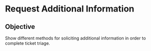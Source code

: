# Request Additional Information

## Objective

Show different methods for soliciting additional information in order to complete ticket triage.

